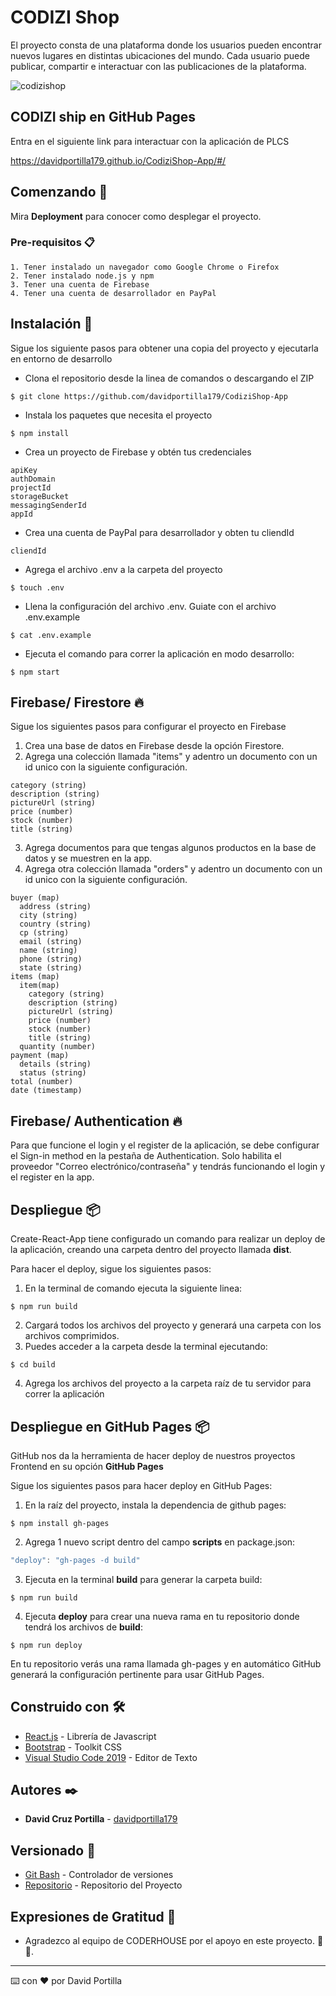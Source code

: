 # CODIZI Shop

El proyecto consta de una plataforma donde los usuarios pueden encontrar nuevos lugares en distintas ubicaciones del mundo. Cada usuario puede publicar, compartir e interactuar con las publicaciones de la plataforma.

![codizishop](https://shop.codiziapp.com/wp-content/uploads/2021/09/COVER-CODIZISHOP.jpg)

## CODIZI ship en **GitHub Pages**
Entra en el siguiente link para interactuar con la aplicación de PLCS

https://davidportilla179.github.io/CodiziShop-App/#/

## Comenzando 🚀

Mira **Deployment** para conocer como desplegar el proyecto.

### Pre-requisitos 📋
```
1. Tener instalado un navegador como Google Chrome o Firefox
2. Tener instalado node.js y npm
3. Tener una cuenta de Firebase
4. Tener una cuenta de desarrollador en PayPal
```

## Instalación 🔧

Sigue los siguiente pasos para obtener una copia del proyecto y ejecutarla en entorno de desarrollo

* Clona el repositorio desde la linea de comandos o descargando el ZIP
```
$ git clone https://github.com/davidportilla179/CodiziShop-App
```
* Instala los paquetes que necesita el proyecto
```
$ npm install
```
* Crea un proyecto de Firebase y obtén tus credenciales
```
apiKey
authDomain
projectId
storageBucket
messagingSenderId
appId
```
* Crea una cuenta de PayPal para desarrollador y obten tu cliendId
```
cliendId
```
* Agrega el archivo .env a la carpeta del proyecto
```
$ touch .env
```
* Llena la configuración del archivo .env. Guiate con el archivo .env.example
```
$ cat .env.example
```
* Ejecuta el comando para correr la aplicación en modo desarrollo:
```
$ npm start
```

## Firebase/ Firestore 🔥
Sigue los siguientes pasos para configurar el proyecto en Firebase

1. Crea una base de datos en Firebase desde la opción Firestore.
2. Agrega una colección llamada "items" y adentro un documento con un id unico con la siguiente configuración.
```
category (string)
description (string)
pictureUrl (string)
price (number)
stock (number)
title (string)
```
3. Agrega documentos para que tengas algunos productos en la base de datos y se muestren en la app.
4. Agrega otra colección llamada "orders" y adentro un documento con un id unico con la siguiente configuración.
```
buyer (map)
  address (string)
  city (string)
  country (string)
  cp (string)
  email (string)
  name (string)
  phone (string)
  state (string)
items (map)
  item(map)
    category (string)
    description (string)
    pictureUrl (string)
    price (number)
    stock (number)
    title (string)
  quantity (number)
payment (map)
  details (string)
  status (string)
total (number)
date (timestamp)
```

## Firebase/ Authentication 🔥
Para que funcione el login y el register de la aplicación, se debe configurar el Sign-in method en la pestaña de Authentication.
Solo habilita el proveedor "Correo electrónico/contraseña" y tendrás funcionando el login y el register en la app.

## Despliegue 📦

Create-React-App tiene configurado un comando para realizar un deploy de la aplicación, creando una carpeta dentro del proyecto llamada **dist**.

Para hacer el deploy, sigue los siguientes pasos:

1. En la terminal de comando ejecuta la siguiente linea:
```
$ npm run build
```
2. Cargará todos los archivos del proyecto y generará una carpeta con los archivos comprimidos.
3. Puedes acceder a la carpeta desde la terminal ejecutando:
```
$ cd build
```
4. Agrega los archivos del proyecto a la carpeta raíz de tu servidor para correr la aplicación

## Despliegue en GitHub Pages 📦

GitHub nos da la herramienta de hacer deploy de nuestros proyectos Frontend en su opción **GitHub Pages**

Sigue los siguientes pasos para hacer deploy en GitHub Pages:

1. En la raíz del proyecto, instala la dependencia de github pages:
```
$ npm install gh-pages
```
2. Agrega 1 nuevo script dentro del campo **scripts** en package.json:
```js
"deploy": "gh-pages -d build"
```
3. Ejecuta en la terminal **build** para generar la carpeta build:
```
$ npm run build
```
4. Ejecuta **deploy** para crear una nueva rama en tu repositorio donde tendrá los archivos de **build**:
```
$ npm run deploy
```

En tu repositorio verás una rama llamada gh-pages y en automático GitHub generará la configuración pertinente para usar GitHub Pages.

## Construido con 🛠️

* [React.js](https://es.reactjs.org/) - Librería de Javascript
* [Bootstrap](https://getbootstrap.com/) - Toolkit CSS
* [Visual Studio Code 2019](https://visualstudio.microsoft.com/es/) - Editor de Texto

## Autores ✒️

* **David Cruz Portilla** - [davidportilla179](https://github.com/davidportilla179)

## Versionado 📌

* [Git Bash](https://gitforwindows.org/) - Controlador de versiones
* [Repositorio](https://github.com/davidportilla179/CodiziShop-App) - Repositorio del Proyecto
## Expresiones de Gratitud 🎁

* Agradezco al equipo de CODERHOUSE por el apoyo en este proyecto. 📢🤓.
---
⌨️ con ❤️ por David Portilla